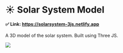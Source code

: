 # ☀️ Solar System Model

#### ✅ Link: https://solarsystem-3js.netlify.app

A 3D model of the solar system. Built using Three JS.

<img src="https://user-images.githubusercontent.com/59930625/195026113-ec5b9204-a899-4c3d-a81c-8879adcb4280.png">
